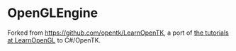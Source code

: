 # OpenGLEngine

Forked from https://github.com/opentk/LearnOpenTK,
a port of [the tutorials at LearnOpenGL](https://learnopengl.com/) to C#/OpenTK.
